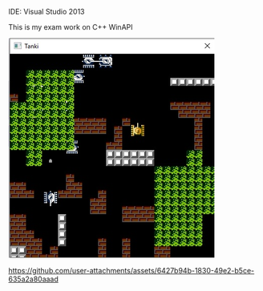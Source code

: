 
IDE: Visual Studio 2013


This is my exam work on C++ WinAPI

![screen](screenshot.jpg)






https://github.com/user-attachments/assets/6427b94b-1830-49e2-b5ce-635a2a80aaad

